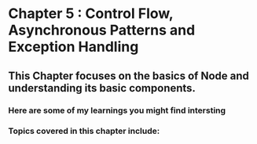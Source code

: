 # Chapter 5 : Control Flow, Asynchronous Patterns and Exception Handling

## This Chapter focuses on the basics of Node and understanding its basic components.

### Here are some of my learnings you might find intersting

### Topics covered in this chapter include: